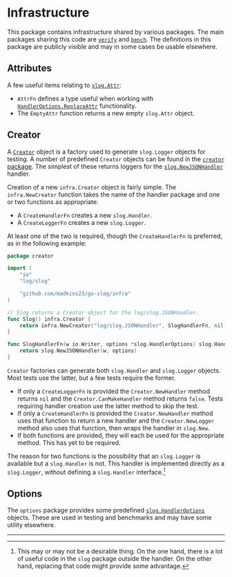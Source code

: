 # Infrastructure

This package contains infrastructure shared by various packages.
The main packages sharing this code are [`verify`](../verify) and [`bench`](../bench).
The definitions in this package are publicly visible and may in some cases be usable elsewhere.

## Attributes

A few useful items relating to [`slog.Attr`](https://pkg.go.dev/log/slog@master#Attr):

* `AttrFn` defines a type useful when working with
  [`HandlerOptions.ReplaceAttr`](https://pkg.go.dev/log/slog@master#HandlerOptions)
  functionality.
* The `EmptyAttr` function returns a new empty `slog.Attr` object.

## Creator

A [`Creator`](../infra/creator.go) object is a factory used to generate
`slog.Logger` objects for testing.
A number of predefined `Creator` objects can be found in the [`creator` package](../creator).
The simplest of these returns loggers for the
[`slog.NewJSONHandler`](https://pkg.go.dev/log/slog@master#JSONHandler)
handler.

Creation of a new `infra.Creator` object is fairly simple.
The `infra.NewCreator` function takes the name of the handler package
and one or two functions as appropriate:
* A `CreateHandlerFn` creates a new `slog.Handler`.
* A `CreateLoggerFn` creates a new `slog.Logger`.

At least one of the two is required, though the `CreateHandlerFn` is preferred,
as in the following example:

```Go
package creator

import (
	"io"
	"log/slog"

	"github.com/madkins23/go-slog/infra"
)

// Slog returns a Creator object for the log/slog.JSONHandler.
func Slog() infra.Creator {
	return infra.NewCreator("log/slog.JSONHandler", SlogHandlerFn, nil)
}

func SlogHandlerFn(w io.Writer, options *slog.HandlerOptions) slog.Handler {
	return slog.NewJSONHandler(w, options)
}
```

`Creator` factories can generate both `slog.Handler` and `slog.Logger` objects.
Most tests use the latter, but a few tests require the former.

* If only a `CreateLoggerFn` is provided the `Creator.NewHandler` method returns `nil`
  and the `Creator.CanMakeHandler` method returns `false`.
  Tests requiring handler creation use the latter method to skip the test.
* If only a `CreateHandlerFn` is provided the `Creator.NewHandler` method
  uses that function to return a new handler and the `Creator.NewLogger` method
  also uses that function, then wraps the handler in `slog.New`.
* If both functions are provided, they will each be used for the appropriate method.
  This has yet to be required.

The reason for two functions is the possibility that an `slog.Logger` is available
but a `slog.Handler` is not.
This handler is implemented directly as a `slog.Logger`,
without defining a `slog.Handler` interface.[^1]

## Options

The `options` package provides some predefined
[`slog.HandlerOptions`](https://pkg.go.dev/log/slog@master#HandlerOptions) objects.
These are used in testing and benchmarks and may have some utility elsewhere.

---

[^1]: This may or may not be a desirable thing.
      On the one hand, there is a lot of useful code in the `slog` package outside the handler.
      On the other hand, replacing that code might provide some advantage.
